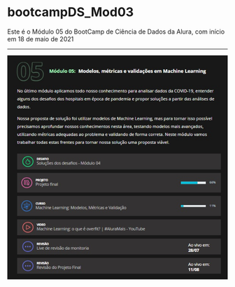 # bootcampDS_Mod03

Este é o Módulo 05 do BootCamp de Ciência de Dados da Alura, com início em 18 de maio de 2021

<hr>

![Descricao do Modulo](https://github.com/cmattosr/bootcampDS_Mod05/raw/main/imagens/Modulo05.jpg)
